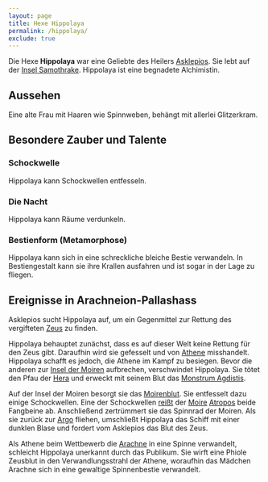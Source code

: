```yaml
---
layout: page
title: Hexe Hippolaya
permalink: /hippolaya/
exclude: true
---
```


Die Hexe **Hippolaya** war eine Geliebte des Heilers [Asklepios](/asklepios/). Sie lebt auf der [Insel Samothrake](/samothrake/). Hippolaya ist eine begnadete Alchimistin.

## Aussehen

Eine alte Frau mit Haaren wie Spinnweben, behängt mit allerlei Glitzerkram.

## Besondere Zauber und Talente

### Schockwelle

Hippolaya kann Schockwellen entfesseln.

### Die Nacht

Hippolaya kann Räume verdunkeln.

### Bestienform (Metamorphose)

Hippolaya kann sich in eine schreckliche bleiche Bestie verwandeln. In Bestiengestalt kann sie ihre Krallen ausfahren und ist sogar in der Lage zu fliegen.

## Ereignisse in Arachneion-Pallashass

Asklepios sucht Hippolaya auf, um ein Gegenmittel zur Rettung des vergifteten [Zeus](/zeus/) zu finden.

Hippolaya behauptet zunächst, dass es auf dieser Welt keine Rettung für den Zeus gibt. Daraufhin wird sie gefesselt und von [Athene](/athene/) misshandelt. Hippolaya schafft es jedoch, die Athene im Kampf zu besiegen. Bevor die anderen zur [Insel der Moiren](/insel-der-moiren/) aufbrechen, verschwindet Hippolaya. Sie tötet den Pfau der [Hera](/hera/) und erweckt mit seinem Blut das [Monstrum Agdistis](/agdistis/).

Auf der Insel der Moiren besorgt sie das [Moirenblut](/moirenblut/). Sie entfesselt dazu einige Schockwellen. Eine der Schockwellen [reißt](/verstuemmelung-der-atropos/) der [Moire](/moiren/) [Atropos](/atropos/) beide Fangbeine ab. Anschließend zertrümmert sie das Spinnrad der Moiren. Als sie zurück zur [Argo](/argo/) fliehen, umschließt Hippolaya das Schiff mit einer dunklen Blase und fordert vom Asklepios das Blut des Zeus.

Als Athene beim Wettbewerb die [Arachne](/arachne/) in eine Spinne verwandelt, schleicht Hippolaya unerkannt durch das Publikum. Sie wirft eine Phiole Zeusblut in den Verwandlungsstrahl der Athene, woraufhin das Mädchen Arachne sich in eine gewaltige Spinnenbestie verwandelt. 
